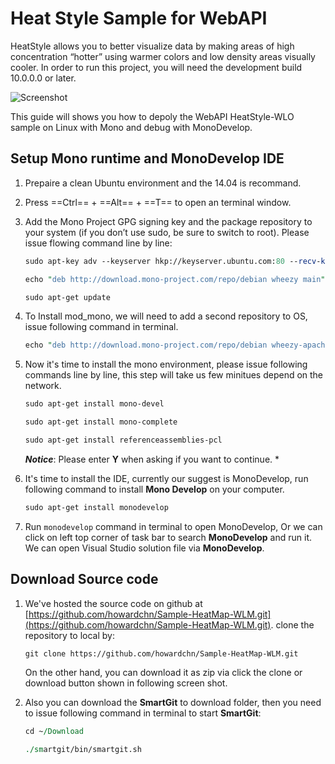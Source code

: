 # Heat Style Sample for WebAPI
HeatStyle allows you to better visualize data by making areas of high concentration “hotter” using warmer colors and low density areas visually cooler. In order to run this project, you will need the development build 10.0.0.0 or later.

![Screenshot](https://raw.githubusercontent.com/howardchn/Sample-HeatMap-WLM/master/screenshot.png)

This guide will shows you how to depoly the WebAPI HeatStyle-WLO sample on Linux with Mono and debug with MonoDevelop.

## Setup Mono runtime and MonoDevelop IDE
  1. Prepaire a clean Ubuntu environment and the 14.04 is recommand.

  1. Press ==Ctrl== + ==Alt== + ==T== to open an terminal window. 

  1. Add the Mono Project GPG signing key and the package repository to your system (if you don’t use sudo, be sure to switch to root). Please issue flowing command line by line:
      ```perl
      sudo apt-key adv --keyserver hkp://keyserver.ubuntu.com:80 --recv-keys 3FA7E0328081BFF6A14DA29AA6A19B38D3D831EF

      echo "deb http://download.mono-project.com/repo/debian wheezy main" | sudo tee /etc/apt/sources.list.d/mono-xamarin.list

      sudo apt-get update
       ```
1. To Install mod_mono, we will need to add a second repository to OS, issue following command in terminal. 
	```perl
    echo "deb http://download.mono-project.com/repo/debian wheezy-apache24-compat main" | sudo tee -a /etc/apt/sources.list.d/mono-xamarin.list
    ```
1. Now it's time to install the mono environment, please issue following commands line by line, this step will take us few minitues depend on the network.
    ```perl
    sudo apt-get install mono-devel
    
    sudo apt-get install mono-complete
    
    sudo apt-get install referenceassemblies-pcl
    ```
    ***Notice***: Please enter **Y** when asking if you want to continue. *

1. It's time to install the IDE, currently our suggest is MonoDevelop, run following command to install **Mono Develop** on your computer.
	```perl
    sudo apt-get install monodevelop
    ```
1. Run `monodevelop` command in terminal to open MonoDevelop, Or we can click on left top corner of task bar to search **MonoDevelop** and run it. We can open Visual Studio solution file via **MonoDevelop**.
 
## Download Source code
1. We've hosted the source code on github at [https://github.com/howardchn/Sample-HeatMap-WLM.git](https://github.com/howardchn/Sample-HeatMap-WLM.git). clone the repository to local by:
	```perl
    git clone https://github.com/howardchn/Sample-HeatMap-WLM.git
    ```
    On the other hand, you can download it as zip via click the clone or download button shown in following screen shot.

1. Also you can download the **SmartGit** to download folder, then you need to issue following command in terminal to start **SmartGit**:
	```perl
    cd ~/Download
    
    ./smartgit/bin/smartgit.sh 
    ```